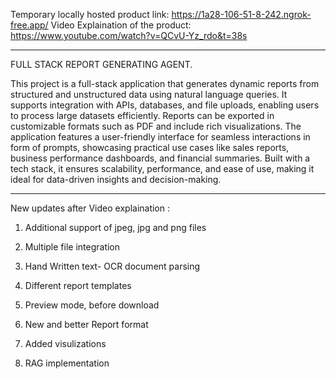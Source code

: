 Temporary locally hosted product link: https://1a28-106-51-8-242.ngrok-free.app/
Video Explaination of the product: https://www.youtube.com/watch?v=QCvU-Yz_rdo&t=38s

--------------------------------------------------------------

FULL STACK REPORT GENERATING AGENT.

This project is a full-stack application that generates dynamic reports from structured and unstructured data using natural language queries. It supports integration with APIs, databases, and file uploads, enabling users to process large datasets efficiently. Reports can be exported in customizable formats such as PDF and include rich visualizations. The application features a user-friendly interface for seamless interactions in form of prompts, showcasing practical use cases like sales reports, business performance dashboards, and financial summaries. Built with a tech stack, it ensures scalability, performance, and ease of use, making it ideal for data-driven insights and decision-making.

--------------------------------------------------------------

New updates after Video explaination :

1. Additional support of jpeg, jpg and png files

2. Multiple file integration

3. Hand Written text- OCR document parsing

4. Different report templates

5. Preview mode, before download

6. New and better Report format

7. Added visulizations 

8. RAG implementation
